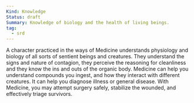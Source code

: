 ```yaml
---
Kind: Knowledge
Status: draft
Summary: Knowledge of biology and the health of living beings.
tag:
  - srd
---
```

A character practiced in the ways of Medicine understands physiology and biology of all sorts of sentient beings and creatures. They understand the signs and nature of contagion, they perceive the reasoning for cleanliness and they know the ins and outs of the organic body. Medicine can help you understand compounds you ingest, and how they interact with different creatures. It can help you diagnose illness or general disease. With Medicine, you may attempt surgery safely, stabilize the wounded, and effectively triage survivors.
